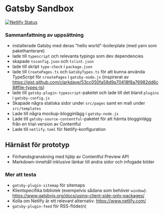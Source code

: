 # Gatsby Sandbox
[![Netlify Status](https://api.netlify.com/api/v1/badges/4dedf9af-e9d5-4a01-9720-8d652b88a3c4/deploy-status)](https://app.netlify.com/sites/gatsby-sandbox/deploys)

### Sammanfattning av uppsättning
* installerade Gatsby med deras "hello world"-boilerplate (med yarn som pakethanterare)
* lade till `typescript` och relevanta typings som dev dependencies
* skapade `tsconfig.json` och `tslint.json`
* lade till skript `type-check` i `package.json`
* lade till `CreatePages.ts` och `GatsbyTypes.ts` för att kunna använda TypeScript för `createPages` i `gatsby-node.js` (inspirerat av https://gist.github.com/clarkdave/53cc050fa58d9a70418f8a76982dd6c8#file-types-ts)
* lade till `gatsby-plugin-typescript`-paketet och lade till det bland `plugins` i `gatsby-config.js`
* Skapade några statiska sidor under `src/pages` samt en mall under `src/templates`
* Lade till några mockup-blogginlägg i `gatsby-node.js`
* Lade till `gatsby-source-contentful`-paketet för att hämta blogginlägg från en trial-version av Contentful
* Lade till `netlify.toml` för Netlify-konfiguration

## Härnäst för prototyp
* Förhandsgranskning med hjälp av Contentful Preview API
* Markdown-innehåll inklusive länkar till andra sidor och infogade bilder

### Mer att testa
* `gatsby-plugin-sitemap` för sitemaps
* Klientspecifika bibliotek (exempelvis sådana som behöver `window`): https://www.gatsbyjs.org/docs/using-client-side-only-packages/
* Kolla om Netlify är ett relevant alternativ: https://www.netlify.com/
* `gatsby-plugin-feed` för RSS-flöde(n)
